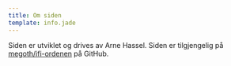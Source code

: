 ```yaml
---
title: Om siden
template: info.jade
---
```


Siden er utviklet og drives av Arne Hassel. Siden er tilgjengelig på [megoth/ifi-ordenen](https://github.com/megoth/ifi-ordenen) på GitHub.